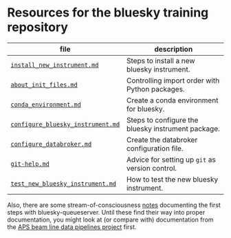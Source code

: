 # Resources for the bluesky training repository

file | description
--- | ---
[`install_new_instrument.md`](./install_new_instrument.md) | Steps to install a new bluesky instrument.
[`about_init_files.md`](./about_init_files.md) | Controlling import order with Python packages.
[`conda_environment.md`](./conda_environment.md) | Create a conda environment for bluesky.
[`configure_bluesky_instrument.md`](./configure_bluesky_instrument.md) | Steps to configure the bluesky instrument package.
[`configure_databroker.md`](./configure_databroker.md) | Create the databroker configuration file.
[`git-help.md`](./git-help.md) | Advice for setting up `git` as version control.
[`test_new_bluesky_instrument.md`](./test_new_bluesky_instrument.md) | How to test the new bluesky instrument.

Also, there are some stream-of-consciousness
[notes](./demo-bluesky-queueserver.md) documenting the first steps with
bluesky-queueserver.  Until these find their way into proper documentation, you
might look at (or compare with) documentation from the [APS beam line data
pipelines
project](https://github.com/BCDA-APS/bdp_controls/tree/main/qserver/README.md)
first.
